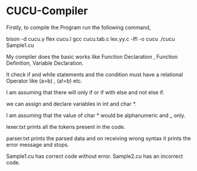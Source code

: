 # CUCU-Compiler

Firstly, to compile the Program run the following command,

bison -d cucu.y
flex cucu.l
gcc cucu.tab.c lex.yy.c -lfl -o cucu
./cucu Sample1.cu

My compiler does the basic works like Function Declaration , Function Definition, Variable Declaration.

It check if and while statements and the condition must have a relational Operator like (a>b) , (a!=b) etc.

I am assuming that there will only if or if with else and not else if.



we can assign and declare variables in int and char *.

I am assuming that the value of char * would be alphanumeric and _ only.

lexer.txt prints all the tokens present in the code.

parser.txt prints the parsed data and on receiving wrong syntax it prints the error message and stops.

Sample1.cu has correct code without error.
Sample2.cu has an incorrect code.
